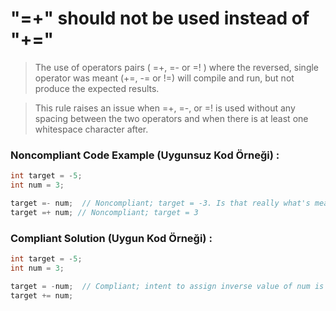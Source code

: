 # "=+" should not be used instead of "+="

> The use of operators pairs ( =+, =- or =! ) where the reversed, single operator was meant (+=, -= or !=) will compile and run, but not produce the expected results.

> This rule raises an issue when =+, =-, or =! is used without any spacing between the two operators and when there is at least one whitespace character after.

### Noncompliant Code Example (Uygunsuz Kod Örneği) :

```java
int target = -5;
int num = 3;

target =- num;  // Noncompliant; target = -3. Is that really what's meant?
target =+ num; // Noncompliant; target = 3
```

### Compliant Solution (Uygun Kod Örneği) :

```java
int target = -5;
int num = 3;

target = -num;  // Compliant; intent to assign inverse value of num is clear
target += num;
```

